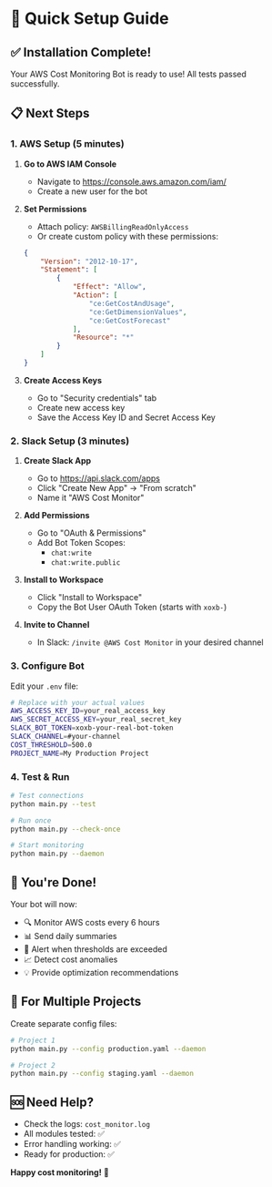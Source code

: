 # 🚀 Quick Setup Guide

## ✅ Installation Complete!

Your AWS Cost Monitoring Bot is ready to use! All tests passed successfully.

## 📋 Next Steps

### 1. AWS Setup (5 minutes)

1. **Go to AWS IAM Console**
   - Navigate to https://console.aws.amazon.com/iam/
   - Create a new user for the bot

2. **Set Permissions**
   - Attach policy: `AWSBillingReadOnlyAccess`
   - Or create custom policy with these permissions:
   ```json
   {
       "Version": "2012-10-17",
       "Statement": [
           {
               "Effect": "Allow",
               "Action": [
                   "ce:GetCostAndUsage",
                   "ce:GetDimensionValues",
                   "ce:GetCostForecast"
               ],
               "Resource": "*"
           }
       ]
   }
   ```

3. **Create Access Keys**
   - Go to "Security credentials" tab
   - Create new access key
   - Save the Access Key ID and Secret Access Key

### 2. Slack Setup (3 minutes)

1. **Create Slack App**
   - Go to https://api.slack.com/apps
   - Click "Create New App" → "From scratch"
   - Name it "AWS Cost Monitor"

2. **Add Permissions**
   - Go to "OAuth & Permissions"
   - Add Bot Token Scopes:
     - `chat:write`
     - `chat:write.public`

3. **Install to Workspace**
   - Click "Install to Workspace"
   - Copy the Bot User OAuth Token (starts with `xoxb-`)

4. **Invite to Channel**
   - In Slack: `/invite @AWS Cost Monitor` in your desired channel

### 3. Configure Bot

Edit your `.env` file:
```bash
# Replace with your actual values
AWS_ACCESS_KEY_ID=your_real_access_key
AWS_SECRET_ACCESS_KEY=your_real_secret_key
SLACK_BOT_TOKEN=xoxb-your-real-bot-token
SLACK_CHANNEL=#your-channel
COST_THRESHOLD=500.0
PROJECT_NAME=My Production Project
```

### 4. Test & Run

```bash
# Test connections
python main.py --test

# Run once
python main.py --check-once

# Start monitoring
python main.py --daemon
```

## 🎯 You're Done!

Your bot will now:
- 🔍 Monitor AWS costs every 6 hours
- 📊 Send daily summaries  
- 🚨 Alert when thresholds are exceeded
- 📈 Detect cost anomalies
- 💡 Provide optimization recommendations

## 🔧 For Multiple Projects

Create separate config files:
```bash
# Project 1
python main.py --config production.yaml --daemon

# Project 2  
python main.py --config staging.yaml --daemon
```

## 🆘 Need Help?

- Check the logs: `cost_monitor.log`
- All modules tested: ✅
- Error handling working: ✅
- Ready for production: ✅

**Happy cost monitoring!** 🎉 